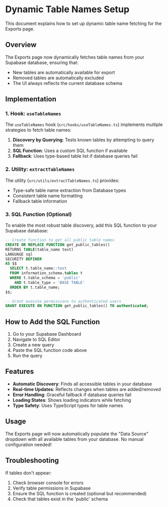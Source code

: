 # Dynamic Table Names Setup

This document explains how to set up dynamic table name fetching for the Exports page.

## Overview

The Exports page now dynamically fetches table names from your Supabase database, ensuring that:
- New tables are automatically available for export
- Removed tables are automatically excluded
- The UI always reflects the current database schema

## Implementation

### 1. Hook: `useTableNames`

The `useTableNames` hook (`src/hooks/useTableNames.ts`) implements multiple strategies to fetch table names:

1. **Discovery by Querying**: Tests known tables by attempting to query them
2. **SQL Function**: Uses a custom SQL function if available
3. **Fallback**: Uses type-based table list if database queries fail

### 2. Utility: `extractTableNames`

The utility (`src/utils/extractTableNames.ts`) provides:
- Type-safe table name extraction from Database types
- Consistent table name formatting
- Fallback table information

### 3. SQL Function (Optional)

To enable the most robust table discovery, add this SQL function to your Supabase database:

```sql
-- Create function to get all public table names
CREATE OR REPLACE FUNCTION get_public_tables()
RETURNS TABLE(table_name text)
LANGUAGE sql
SECURITY DEFINER
AS $$
  SELECT t.table_name::text
  FROM information_schema.tables t
  WHERE t.table_schema = 'public'
    AND t.table_type = 'BASE TABLE'
  ORDER BY t.table_name;
$$;

-- Grant execute permissions to authenticated users
GRANT EXECUTE ON FUNCTION get_public_tables() TO authenticated;
```

## How to Add the SQL Function

1. Go to your Supabase Dashboard
2. Navigate to SQL Editor
3. Create a new query
4. Paste the SQL function code above
5. Run the query

## Features

- **Automatic Discovery**: Finds all accessible tables in your database
- **Real-time Updates**: Reflects changes when tables are added/removed
- **Error Handling**: Graceful fallback if database queries fail
- **Loading States**: Shows loading indicators while fetching
- **Type Safety**: Uses TypeScript types for table names

## Usage

The Exports page will now automatically populate the "Data Source" dropdown with all available tables from your database. No manual configuration needed!

## Troubleshooting

If tables don't appear:
1. Check browser console for errors
2. Verify table permissions in Supabase
3. Ensure the SQL function is created (optional but recommended)
4. Check that tables exist in the 'public' schema